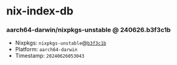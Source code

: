 # nix-index-db
### aarch64-darwin/nixpkgs-unstable @ 240626.b3f3c1b
- Nixpkgs: `nixpkgs-unstable`@[`b3f3c1b`](https://github.com/NixOS/nixpkgs/commit/b3f3c1b13fb08f3828442ee86630362e81136bbc)
- Platform: `aarch64-darwin`
- Timestamp: `20240626053043`
